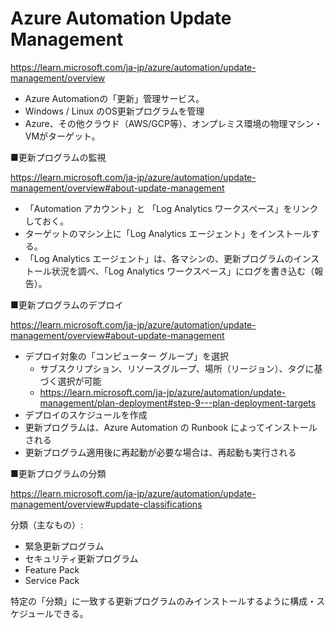 # Azure Automation Update Management

https://learn.microsoft.com/ja-jp/azure/automation/update-management/overview

- Azure Automationの「更新」管理サービス。
- Windows / Linux のOS更新プログラムを管理
- Azure、その他クラウド（AWS/GCP等）、オンプレミス環境の物理マシン・VMがターゲット。


■更新プログラムの監視

https://learn.microsoft.com/ja-jp/azure/automation/update-management/overview#about-update-management

- 「Automation アカウント」と 「Log Analytics ワークスペース」をリンクしておく。
- ターゲットのマシン上に「Log Analytics エージェント」をインストールする。
- 「Log Analytics エージェント」は、各マシンの、更新プログラムのインストール状況を調べ、「Log Analytics ワークスペース」にログを書き込む（報告）。

■更新プログラムのデプロイ

https://learn.microsoft.com/ja-jp/azure/automation/update-management/overview#about-update-management

- デプロイ対象の「コンピューター グループ」を選択
  - サブスクリプション、リソースグループ、場所（リージョン）、タグに基づく選択が可能
  - https://learn.microsoft.com/ja-jp/azure/automation/update-management/plan-deployment#step-9---plan-deployment-targets
- デプロイのスケジュールを作成
- 更新プログラムは、Azure Automation の Runbook によってインストールされる
- 更新プログラム適用後に再起動が必要な場合は、再起動も実行される

■更新プログラムの分類

https://learn.microsoft.com/ja-jp/azure/automation/update-management/overview#update-classifications


分類（主なもの）:

- 緊急更新プログラム
- セキュリティ更新プログラム
- Feature Pack
- Service Pack

特定の「分類」に一致する更新プログラムのみインストールするように構成・スケジュールできる。

